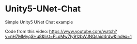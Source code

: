 # Unity5-UNet-Chat
Simple Unity5 UNet Chat example

Code from this video: https://www.youtube.com/watch?v=nH7MMyqSHu8&list=FLoMw7ly91zbWJNQsaid4rdw&index=1

